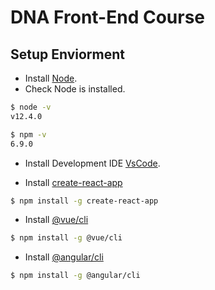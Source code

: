 # DNA Front-End Course

## Setup Enviorment

- Install [Node](https://nodejs.org/en/).
- Check Node is installed.

```bash
$ node -v
v12.4.0
```

```bash
$ npm -v
6.9.0
```

- Install Development IDE [VsCode](https://code.visualstudio.com/).

- Install [create-react-app](https://github.com/facebook/create-react-app)

```bash
$ npm install -g create-react-app
```

- Install [@vue/cli](https://cli.vuejs.org/guide/installation.html)

```bash
$ npm install -g @vue/cli
```

- Install [@angular/cli](https://angular.io/guide/setup-local)

```bash
$ npm install -g @angular/cli
```